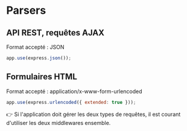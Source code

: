 # Parsers

## API REST, requêtes AJAX
Format accepté : JSON
```js
app.use(express.json());
```
## Formulaires HTML
Format accepté : application/x-www-form-urlencoded
```js
app.use(express.urlencoded({ extended: true }));
```

👉 Si l'application doit gérer les deux types de requêtes, il est courant d'utiliser les deux middlewares ensemble.











